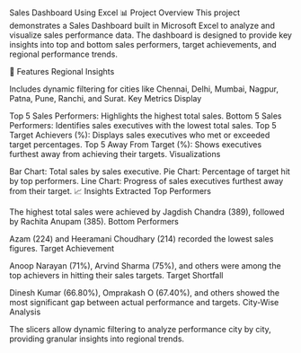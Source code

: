 Sales Dashboard Using Excel
📊 Project Overview
This project demonstrates a Sales Dashboard built in Microsoft Excel to analyze and visualize sales performance data. The dashboard is designed to provide key insights into top and bottom sales performers, target achievements, and regional performance trends.

🚀 Features
Regional Insights

Includes dynamic filtering for cities like Chennai, Delhi, Mumbai, Nagpur, Patna, Pune, Ranchi, and Surat.
Key Metrics Display

Top 5 Sales Performers: Highlights the highest total sales.
Bottom 5 Sales Performers: Identifies sales executives with the lowest total sales.
Top 5 Target Achievers (%): Displays sales executives who met or exceeded target percentages.
Top 5 Away From Target (%): Shows executives furthest away from achieving their targets.
Visualizations

Bar Chart: Total sales by sales executive.
Pie Chart: Percentage of target hit by top performers.
Line Chart: Progress of sales executives furthest away from their target.
📈 Insights Extracted
Top Performers

The highest total sales were achieved by Jagdish Chandra (389), followed by Rachita Anupam (385).
Bottom Performers

Azam (224) and Heeramani Choudhary (214) recorded the lowest sales figures.
Target Achievement

Anoop Narayan (71%), Arvind Sharma (75%), and others were among the top achievers in hitting their sales targets.
Target Shortfall

Dinesh Kumar (66.80%), Omprakash O (67.40%), and others showed the most significant gap between actual performance and targets.
City-Wise Analysis

The slicers allow dynamic filtering to analyze performance city by city, providing granular insights into regional trends.
